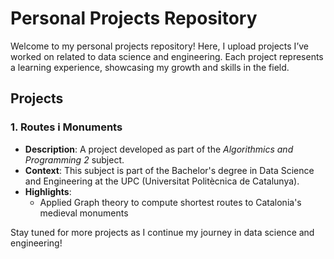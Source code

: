 # Personal Projects Repository  

Welcome to my personal projects repository! Here, I upload projects I’ve worked on related to data science and engineering. Each project represents a learning experience, showcasing my growth and skills in the field.  

## Projects  

### 1. **Routes i Monuments**  
   - **Description**: A project developed as part of the *Algorithmics and Programming 2* subject.  
   - **Context**: This subject is part of the Bachelor's degree in Data Science and Engineering at the UPC (Universitat Politècnica de Catalunya).  
   - **Highlights**:  
     - Applied Graph theory to compute shortest routes to Catalonia's medieval monuments

Stay tuned for more projects as I continue my journey in data science and engineering!  
